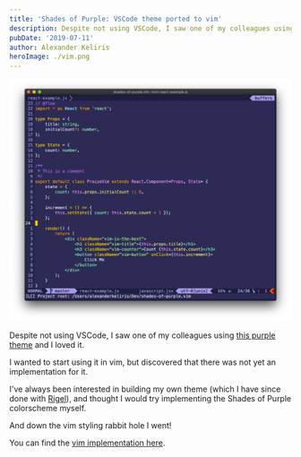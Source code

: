 ```yaml
---
title: 'Shades of Purple: VSCode theme ported to vim'
description: Despite not using VSCode, I saw one of my colleagues using the shades-of-purple, and I loved it!
pubDate: '2019-07-11'
author: Alexander Keliris
heroImage: ./vim.png
---
```


![vim theme](./vim.png)

Despite not using VSCode, I saw one of my colleagues using [this purple theme](https://github.com/ahmadawais/shades-of-purple-vscode) and I loved it.

I wanted to start using it in vim, but discovered that there was not yet an implementation for it.

I've always been interested in building my own theme (which I have since done with [Rigel](https://keliris.dev/rigel-theme)), and thought I would try implementing the Shades of Purple colorscheme myself.

And down the vim styling rabbit hole I went!

You can find the [vim implementation here](https://github.com/Rigellute/shades-of-purple.vim).
